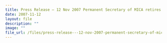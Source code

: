 ```yaml
---
title: Press Release – 12 Nov 2007 Permanent Secretary of MICA retires
date: 2007-11-12
layout: file
description: ""
image: ""
file_url: /files/press-release---12-nov-2007-permanent-secretary-of-mica-retires.pdf
---
```

